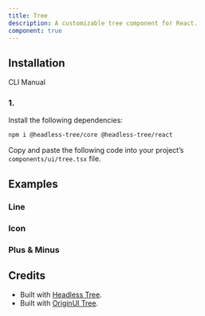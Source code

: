 ```yaml
---
title: Tree
description: A customizable tree component for React.
component: true
---
```


## Installation

  CLI
  Manual

### 1. 
Install the following dependencies:

```bash
npm i @headless-tree/core @headless-tree/react
```

Copy and paste the following code into your project’s `components/ui/tree.tsx` file.

## Examples

### Line

### Icon

### Plus & Minus

## Credits

- Built with [Headless Tree](https://headless-tree.lukasbach.com/).
- Built with [OriginUI Tree](https://originui.com/tree).